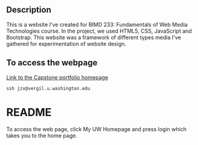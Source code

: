 ## Description

This is a website I've created for BIMD 233: Fundamentals of Web Media Technologies course. In the project, we used HTML5, CSS, JavaScript and Bootstrap. This website was a framework of different types media I've gathered for experimentation of website design.

 
## To access the webpage
[Link to the Capstone portfolio homepage](http://students.washington.edu/jzx/dashboard.html)

```
ssh jzx@vergil.u.washington.edu 
```

# README #

To access the web page, click My UW Homepage and press login which takes you to the home page.


